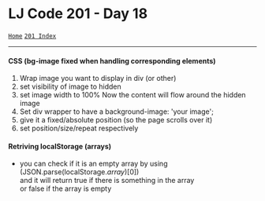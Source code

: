 # LJ Code 201 - Day 18
<a href="../README.md">`Home`</a>
<a href="201_README.md">`201 Index`</a>
<hr>

#### CSS (bg-image fixed when handling corresponding elements)
1. Wrap image you want to display in div (or other)
2. set visibility of image to hidden
3. set image width to 100%
Now the content will flow around the hidden image
1. Set div wrapper to have a background-image: 'your image';
2. give it a fixed/absolute position (so the page scrolls over it)
3. set position/size/repeat respectively

#### Retriving localStorage (arrays)
- you can check if it is an empty array by using </br>
(JSON.parse(localStorage.<i>array</i>)[0]) </br>
and it will return true if there is something in the array </br>
or false if the array is empty
